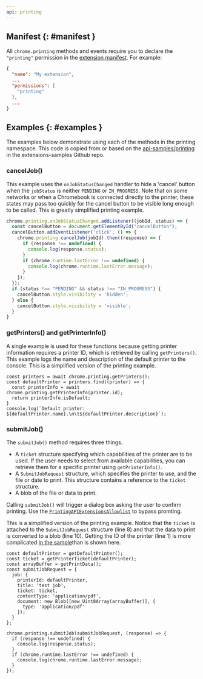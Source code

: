 ```yaml
---
api: printing
---
```


## Manifest {: #manifest }

All `chrome.printing` methods and events require you to declare the `"printing"` permission in the [extension manifest](/docs/extensions/mv3/manifest/). For example:

```json
{
  "name": "My extension",
  ...
  "permissions": [
    "printing"
  ],
  ...
}
```

## Examples {: #examples }

The examples below demonstrate using each of the methods in the printing namespace. This code is copied from or based on the [api-samples/printing](https://github.com/GoogleChrome/chrome-extensions-samples/tree/main/api-samples/printing) in the extensions-samples Github repo.

### cancelJob()

This example uses the `onJobStatusChanged` handler to hide a 'cancel' button when the `jobStatus` is neither `PENDING` or `IN_PROGRESS`. Note that on some networks or when a Chromebook is connected directly to the printer, these states may pass too quickly for the cancel button to be visible long enough to be called. This is greatly simplified printing example.

```javascript
chrome.printing.onJobStatusChanged.addListener((jobId, status) => {
  const cancelButton = document.getElementById("cancelButton");
  cancelButton.addEventListener('click', () => {
    chrome.printing.cancelJob(jobId).then((response) => {
      if (response !== undefined) {
        console.log(response.status);
      }
      if (chrome.runtime.lastError !== undefined) {
        console.log(chrome.runtime.lastError.message);
      }
    });
  });
  if (status !== "PENDING" && status !== "IN_PROGRESS") {
    cancelButton.style.visibility = 'hidden';
  } else {
    cancelButton.style.visibility = 'visible';
  }
}
```

### getPrinters() and getPrinterInfo()

A single example is used for these functions because getting printer information requires a printer ID, which is retrieved by calling `getPrinters()`. This example logs the name and description of the default printer to the console. This is a simplified version of the printing example.

```javascript/0,2
​​const printers = await chrome.printing.getPrinters();
const defaultPrinter = printers.find((printer) => {
  const printerInfo = await chrome.printing.getPrinterInfo(printer.id);
  return printerInfo.isDefault;
}
console.log(`Default printer: ${defaultPrinter.name}.\n\t${defaultPrinter.description}`);
```

### submitJob()

The `submitJob()` method requires three things.

* A `ticket` structure specifying which capabilities of the printer are to be used. If the user needs to select from available capabilities, you can retrieve them for a specific printer using `getPrinterInfo()`.
* A `SubmitJobRequest` structure, which specifies the printer to use, and the file or date to print. This structure contains a reference to the `ticket` structure. 
* A blob of the file or data to print.

Calling `submitJob()` will trigger a dialog box asking the user to confirm printing. Use the [`PrintingAPIExtensionsAllowlist`](https://chromeenterprise.google/policies/#PrintingAPIExtensionsAllowlist") to bypass promting. 

This is a simplified version of the printing example. Notice that the `ticket` is attached to the `SubmitJobRequest` structure (line 8) and that the data to print is converted to a blob (line 10). Getting the ID of the printer (line 1) is more complicated [in the sample](https://github.com/GoogleChrome/chrome-extensions-samples/tree/main/api-samples/printing)than is shown here. 

```javascript/0,7,9
const defaultPrinter = getDefaultPrinter();
const ticket = getPrinterTicket(defaultPrinter);
const arrayBuffer = getPrintData();
const submitJobRequest = {
  job: {
    printerId: defaultPrinter,
    title: 'test job',
    ticket: ticket,
    contentType: 'application/pdf',
    document: new Blob([new Uint8Array(arrayBuffer)], {
      type: 'application/pdf'
    });
  }
};

chrome.printing.submitJob(submitJobRequest, (response) => {
  if (response !== undefined) {
    console.log(response.status);
  }
  if (chrome.runtime.lastError !== undefined) {
    console.log(chrome.runtime.lastError.message);
  }
});
```


